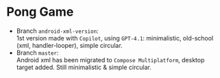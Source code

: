 # Pong Game
* Branch `android-xml-version`: <br/>
  1st version made with `Copilot`, using `GPT-4.1`: minimalistic, old-school (xml, handler-looper), simple circular.
* Branch `master`: <br/>
  Android xml has been migrated to `Compose Multiplatform`, desktop target added. Still minimalistic & simple circular.
